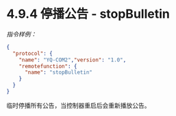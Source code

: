 # 4.9.4    停播公告  - stopBulletin

 *指令样例：*

```json
{
  "protocol": {
    "name": "YQ-COM2","version": "1.0",
    "remotefunction": {
      "name": "stopBulletin"
    }
  }
}
```

临时停播所有公告，当控制器重启后会重新播放公告。